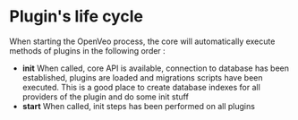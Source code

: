 # Plugin's life cycle

When starting the OpenVeo process, the core will automatically execute methods of plugins in the following order :

- **init** When called, core API is available, connection to database has been established, plugins are loaded and migrations scripts have been executed. This is a good place to create database indexes for all providers of the plugin and do some init stuff
- **start** When called, init steps has been performed on all plugins
